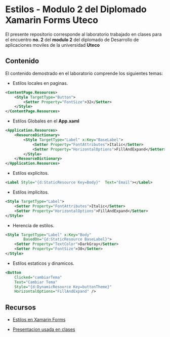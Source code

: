 # Estilos - Modulo 2 del Diplomado Xamarin Forms Uteco

El presente repositorio corresponde al laboratorio trabajado en clases para el encuentro **no. 2** del **modulo 2** del diplomado de Desarrollo de aplicaciones moviles de la universidad **Uteco**

## Contenido
El contenido demostrado en el laboratorio comprende los siguientes temas:
* Estilos locales en paginas.

```xml
<ContentPage.Resources>
    <Style TargetType="Button">
        <Setter Property="FontSize">32</Setter>
    </Style>
</ContentPage.Resources>
```

* Estilos Globales en el **App.xaml**

```xml
<Application.Resources>
    <ResourceDictionary>
        <Style TargetType="Label" x:Key="BaseLabel">
            <Setter Property="FontAttributes">Italic</Setter>
            <Setter Property="HorizontalOptions">FillAndExpand</Setter>
        </Style>
    </ResourceDictionary>
</Application.Resources>
```
* Estilos explicitos.
```xml
<Label Style="{d:StaticResource Key=Body}"  Text="Email"></Label>
```
* Estilos implicitos.
```xml
<Style TargetType="Label">
    <Setter Property="FontAttributes">Italic</Setter>
    <Setter Property="HorizontalOptions">FillAndExpand</Setter>
</Style>
```
* Herencia de estilos.
```xml
<Style TargetType="Label" x:Key="Body"
        BasedOn="{d:StaticResource BaseLabel}">
    <Setter Property="TextColor">DarkGray</Setter>
    <Setter Property="FontSize">30</Setter>
</Style>
```
* Estilos estaticos y dinamicos.
```xml
<Button
    Clicked="cambiarTema"
    Text="Cambiar Tema"
    Style="{d:DynamicResource Key=buttonTheme}"
    HorizontalOptions="FillAndExpand" />
```

## Recursos
* [Estilos en Xamarin Forms](https://docs.microsoft.com/en-us/xamarin/xamarin-forms/user-interface/styles/xaml/)

* [Presentacion usada en clases](https://docs.google.com/presentation/d/13YeGP-xa_ym1A1EL6JJcKq7XehT4Y5RhTCQbQuWLMa0/edit?usp=sharing)